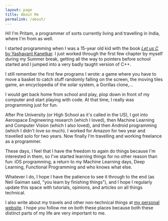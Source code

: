 ```yaml
---
layout: page
title: About Me
permalink: /about/
---
```


Hi! I'm Pritam, a programmer of sorts currently living and travelling in India, where I'm from as well. 

I started programming when I was a 15-year old kid with the book [*Let us C* by Yashavant Kanetkar][let-us-c]. I just worked through the first few chapter by myself during my Summer break, getting all the way to pointers before school started and I jumped into a very badly taught version of C++.

I still remember the first few programs I wrote: a game where you have to move a basket to catch stuff randomly falling on the screen, the moving tiles game, an encyclopedia of the solar system, a Gorillas clone,...

I would get back home from school and play, plop down in front of my computer and start playing with code. At that time, I really was programming just for fun. 

After Pre University (or High School as it's called in the US), I got into Aerospace Engineering research (which I loved), then Machine Learning and Computer Vision (which I also loved), and then Android programming (which I didn't love so much). I worked for Amazon for two year and travelled solo for two years. Now finally I'm travelling and working freelance as a programmer. 

These days, I feel that I have the freedom to again do things because I'm interested in them, so I've started learning things for no other reason than fun: iOS programming, a return to my Machine Learning days, Deep Learning, Functional Programming and who knows what else. 

Whatever I do, I hope I have the patience to see it through to the end (as Neil Gaiman said, "you learn by finishing things"), and I hope I regularly update this space with tutorials, opinions, and articles on all things technical.

I also write about my travels and other non-technical things at [my personal website][my-site]. I hope you follow me on both these places because both these distinct parts of my life are very important to me.

[let-us-c]: http://amzn.to/2w0E5QR
[my-site]: http://www.pritamsukumar.com

